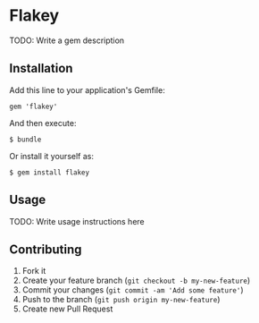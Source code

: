 # Flakey

TODO: Write a gem description

## Installation

Add this line to your application's Gemfile:

    gem 'flakey'

And then execute:

    $ bundle

Or install it yourself as:

    $ gem install flakey

## Usage

TODO: Write usage instructions here

## Contributing

1. Fork it
2. Create your feature branch (`git checkout -b my-new-feature`)
3. Commit your changes (`git commit -am 'Add some feature'`)
4. Push to the branch (`git push origin my-new-feature`)
5. Create new Pull Request

